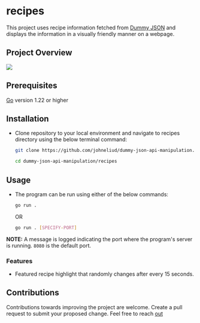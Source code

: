 # recipes

This project uses recipe information fetched from [Dummy JSON](https://dummyjson.com/recipes?limit=0) and displays the information in a visually friendly manner on a webpage.

## Project Overview

![](/static/img/preview.png)

## Prerequisites

[Go](https://go.dev/doc/install) version 1.22 or higher

## Installation

- Clone repository to your local environment and navigate to recipes directory using the below terminal command:

  ```bash
  git clone https://github.com/johneliud/dummy-json-api-manipulation.git

  cd dummy-json-api-manipulation/recipes
  ```

## Usage

- The program can be run using either of the below commands:

  ```bash
  go run .
  ```

  OR

  ```bash
  go run . [SPECIFY-PORT]
  ```

**NOTE:** A message is logged indicating the port where the program's server is running. `8080` is the default port.

### Features

- Featured recipe highlight that randomly changes after every 15 seconds.

## Contributions

Contributions towards improving the project are welcome. Create a pull request to submit your proposed change. Feel free to reach [out](johneliud4@gmail.com)